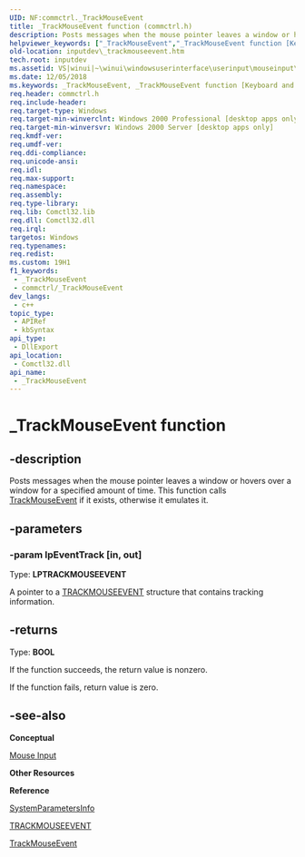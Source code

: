 ```yaml
---
UID: NF:commctrl._TrackMouseEvent
title: _TrackMouseEvent function (commctrl.h)
description: Posts messages when the mouse pointer leaves a window or hovers over a window for a specified amount of time. This function calls TrackMouseEvent if it exists, otherwise it emulates it.
helpviewer_keywords: ["_TrackMouseEvent","_TrackMouseEvent function [Keyboard and Mouse Input]","_win32__TrackMouseEvent","_win32__trackmouseevent_cpp","commctrl/_TrackMouseEvent","inputdev._trackmouseevent","winui._win32__trackmouseevent"]
old-location: inputdev\_trackmouseevent.htm
tech.root: inputdev
ms.assetid: VS|winui|~\winui\windowsuserinterface\userinput\mouseinput\mouseinputreference\mouseinputfunctions\_trackmouseevent.htm
ms.date: 12/05/2018
ms.keywords: _TrackMouseEvent, _TrackMouseEvent function [Keyboard and Mouse Input], _win32__TrackMouseEvent, _win32__trackmouseevent_cpp, commctrl/_TrackMouseEvent, inputdev._trackmouseevent, winui._win32__trackmouseevent
req.header: commctrl.h
req.include-header: 
req.target-type: Windows
req.target-min-winverclnt: Windows 2000 Professional [desktop apps only]
req.target-min-winversvr: Windows 2000 Server [desktop apps only]
req.kmdf-ver: 
req.umdf-ver: 
req.ddi-compliance: 
req.unicode-ansi: 
req.idl: 
req.max-support: 
req.namespace: 
req.assembly: 
req.type-library: 
req.lib: Comctl32.lib
req.dll: Comctl32.dll
req.irql: 
targetos: Windows
req.typenames: 
req.redist: 
ms.custom: 19H1
f1_keywords:
 - _TrackMouseEvent
 - commctrl/_TrackMouseEvent
dev_langs:
 - c++
topic_type:
 - APIRef
 - kbSyntax
api_type:
 - DllExport
api_location:
 - Comctl32.dll
api_name:
 - _TrackMouseEvent
---
```


# _TrackMouseEvent function


## -description

Posts messages when the mouse pointer leaves a window or hovers over a window for a specified amount of time. This function calls <a href="https://docs.microsoft.com/windows/desktop/api/winuser/nf-winuser-trackmouseevent">TrackMouseEvent</a> if it exists, otherwise it emulates it.

## -parameters

### -param lpEventTrack [in, out]

Type: <b>LPTRACKMOUSEEVENT</b>

A pointer to a <a href="https://docs.microsoft.com/windows/desktop/api/winuser/ns-winuser-trackmouseevent">TRACKMOUSEEVENT</a> structure that contains tracking information.

## -returns

Type: <b>BOOL</b>

If the function succeeds, the return value is nonzero.

If the function fails, return value is zero.

## -see-also

<b>Conceptual</b>



<a href="https://docs.microsoft.com/windows/desktop/inputdev/mouse-input">Mouse Input</a>



<b>Other Resources</b>



<b>Reference</b>



<a href="https://docs.microsoft.com/windows/desktop/api/winuser/nf-winuser-systemparametersinfoa">SystemParametersInfo</a>



<a href="https://docs.microsoft.com/windows/desktop/api/winuser/ns-winuser-trackmouseevent">TRACKMOUSEEVENT</a>



<a href="https://docs.microsoft.com/windows/desktop/api/winuser/nf-winuser-trackmouseevent">TrackMouseEvent</a>

